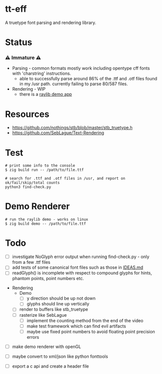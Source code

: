 # tt-eff
A truetype font parsing and rendering library.

# Status
### :warning: Immature :warning:
* Parsing - common formats mostly work including opentype cff fonts with 'charstring' instructions.  
  * able to successfully parse around 86% of the .ttf and .otf files found in my /usr path.  currently failing to parse 80/587 files.
* Rendering - WIP
  - there is a [raylib demo app](src/demo.zig)

# Resources
* https://github.com/nothings/stb/blob/master/stb_truetype.h
* https://github.com/SebLague/Text-Rendering


# Test
```console
# print some info to the console
$ zig build run -- /path/to/file.ttf
```
```console
# search for .ttf and .otf files in /usr, and report on ok/fail/skip/total counts
python3 find-check.py
```

# Demo Renderer
```console
# run the raylib demo - works on linux
$ zig build demo -- /path/to/file.ttf
```


# Todo
  - [ ] investigate NoGlyph error output when running find-check.py - only from a few .ttf files
  - [ ] add tests of some canonical font files such as those in [IDEAS.md](IDEAS.md#font-testing)
  - [ ] readGlyph() is incomplete with respect to compound glyphs for hints, phantom points, point numbers etc.
  - Rendering
    - Demo
      - [ ] y direction should be up not down
      - [ ] glyphs should line up vertically
    - [ ] render to buffers like stb_truetype
    - [ ] rasterize like SebLague
      - [ ] implement the counting method from the end of the video
      - [ ] make test framework which can find evil artifacts
      - [ ] maybe use fixed point numbers to avoid floating point precision errors
  - [ ] make demo renderer with openGL
  - [ ] maybe convert to xml/json like python fonttools
  - [ ] export a c api and create a header file
  
